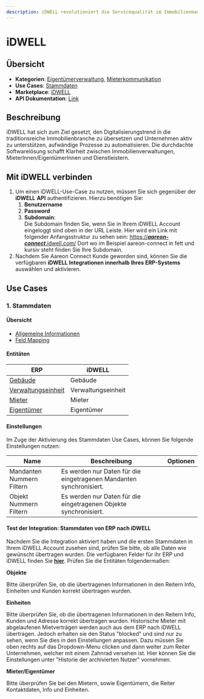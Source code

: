 ```yaml
---
description: iDWELL revolutioniert die Servicequalität im Immobilienmanagement
---
```


# iDWELL

## Übersicht

* **Kategorien**: [Eigentümerverwaltung](../kategorien/eigentuemerverwaltung.md), [Mieterkommunikation](../kategorien/mieterkommunikation.md)
* **Use Cases**: [Stammdaten](idwell.md#stammdaten)
* **Marketplace**: [iDWELL](https://marketplace.aareon.com/de/listings/idwell)
* **API Dokumentation**: [Link](https://api.docs.idwell.com/docs/public-api/f125ebad8f979-i-dwell-api)

## Beschreibung

iDWELL hat sich zum Ziel gesetzt, den Digitalisierungstrend in die traditionsreiche Immobilienbranche zu übersetzen und Unternehmen aktiv zu unterstützen, aufwändige Prozesse zu automatisieren. Die durchdachte Softwarelösung schafft Klarheit zwischen Immobilienverwaltungen, MieterInnen/EigentümerInnen und Dienstleistern.

## Mit iDWELL verbinden

1. Um einen iDWELL-Use-Case zu nutzen, müssen Sie sich gegenüber der **iDWELL** **API** authentifizieren. Hierzu benötigen Sie:
   1. **Benutzername**
   2. **Password**
   3. **Subdomain**: \
      Die Subdomain finden Sie, wenn Sie in Ihrem iDWELL Account eingeloggt sind oben in der URL Leiste. Hier wird ein Link mit folgender Anfangsstruktur zu sehen sein: [https://_**aareon-connect**_.idwell.com/](https://di-test.idwell.com/) Dort wo im Beispiel aareon-connect in fett und kursiv steht finden Sie Ihre Subdomain.
2. Nachdem Sie Aareon Connect Kunde geworden sind, können Sie die verfügbaren **iDWELL Integrationen innerhalb Ihres ERP-Systems** auswählen und aktivieren.

## Use Cases

### 1. Stammdaten

#### Übersicht

* [Allgemeine Informationen](../use-cases/stammdaten.md)
* [Feld Mapping](https://docs.google.com/spreadsheets/d/1b5iCRsnGxBGTXNzHzaNm0SlfRoIpbRofghzS-7HwbVc/edit#gid=1213044489\&fvid=23969279)

#### Entitäten

| ERP                                                         | iDWELL             |
| ----------------------------------------------------------- | ------------------ |
| [Gebäude](../entitaeten/gebaeude.md)                        | Gebäude            |
| [Verwaltungseinheit](../entitaeten/verwaltungseinheiten.md) | Verwaltungseinheit |
| [Mieter](../entitaeten/mieter.md)                           | Mieter             |
| [Eigentümer](../entitaeten/eigentuemer.md)                  | Eigentümer         |

#### Einstellungen

Im Zuge der Aktivierung des Stammdaten Use Cases, können Sie folgende Einstellungen nutzen:

<table><thead><tr><th width="187">Name</th><th width="549.3333333333333">Beschreibung</th><th>Optionen</th></tr></thead><tbody><tr><td>Mandanten Nummern Filtern</td><td>Es werden nur Daten für die eingetragenen Mandanten synchronisiert.</td><td></td></tr><tr><td>Objekt Nummern Filtern</td><td>Es werden nur Daten für die eingetragenen Objekte synchronisiert.</td><td></td></tr></tbody></table>

#### Test der Integration: Stammdaten von ERP nach iDWELL

Nachdem Sie die Integration aktiviert haben und die ersten Stammdaten in Ihrem iDWELL Account zusehen sind, prüfen Sie bitte, ob alle Daten wie gewünscht übertragen wurden. Die verfügbaren Felder für ihr ERP und iDWELL finden Sie [**hier**](https://docs.google.com/spreadsheets/d/1b5iCRsnGxBGTXNzHzaNm0SlfRoIpbRofghzS-7HwbVc/edit#gid=1213044489\&fvid=23969279). Prüfen Sie die Entitäten folgendermaßen:

**Objekte**

Bitte überprüfen Sie, ob die übertragenen Informationen in den Reitern Info, Einheiten und Kunden korrekt übertragen wurden.

**Einheiten**

Bitte überprüfen Sie, ob die übertragenen Informationen in den Reitern Info, Kunden und Adresse korrekt übertragen wurden. Historische Mieter mit abgelaufenen Mietverträgen werden auch aus dem ERP nach iDWELL übertragen. Jedoch erhalten sie den Status "blocked" und sind nur zu sehen, wenn Sie dies in den Einstellungen anpassen. Dazu müssen Sie oben rechts auf das Dropdown-Menu clicken und dann weiter zum Reiter Unternehmen, welcher mit einem Zahnrad versehen ist. Hier können Sie die Einstellungen unter "Historie der archivierten Nutzer" vornehmen.

**Mieter/Eigentümer**

Bitte überprüfen Sie bei den Mietern, sowie Eigentümern, die Reiter Kontaktdaten, Info und Einheiten.

